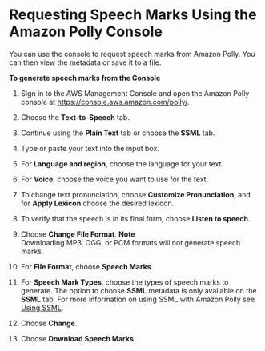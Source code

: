# Requesting Speech Marks Using the Amazon Polly Console<a name="speechmarksconsole"></a>

You can use the console to request speech marks from Amazon Polly\. You can then view the metadata or save it to a file\.

**To generate speech marks from the Console**

1. Sign in to the AWS Management Console and open the Amazon Polly console at [https://console\.aws\.amazon\.com/polly/](https://console.aws.amazon.com/polly/)\.

1. Choose the **Text\-to\-Speech** tab\. 

1. Continue using the **Plain Text** tab or choose the **SSML** tab\. 

1. Type or paste your text into the input box\. 

1. For **Language and region**, choose the language for your text\. 

1. For **Voice**, choose the voice you want to use for the text\. 

1. To change text pronunciation, choose **Customize Pronunciation**, and for **Apply Lexicon** choose the desired lexicon\. 

1. To verify that the speech is in its final form, choose **Listen to speech**\. 

1. Choose **Change File Format**\. 
**Note**  
Downloading MP3, OGG, or PCM formats will not generate speech marks\.

1. For **File Format**, choose **Speech Marks**\. 

1. For **Speech Mark Types**, choose the types of speech marks to generate\. The option to choose **SSML** metadata is only available on the **SSML** tab\. For more information on using SSML with Amazon Polly see [Using SSML](ssml.md)\. 

1. Choose **Change**\. 

1. Choose **Download Speech Marks**\. 

 